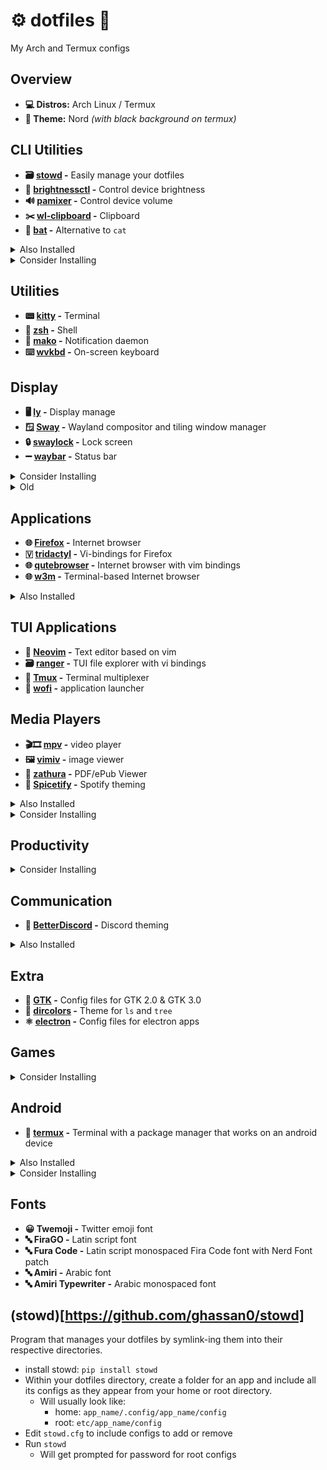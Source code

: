 # ⚙️ dotfiles 🔧

My Arch and Termux configs

## Overview

- **💻 Distros:** Arch Linux / Termux
- **🎨 Theme:** Nord _(with black background on termux)_

## CLI Utilities

- **🗃️ [stowd](stowd) -** Easily manage your dotfiles
- **🔆 [brightnessctl](brightnessctl) -** Control device brightness
- **🔊 [pamixer](pamixer) -** Control device volume
- **✂️ [wl-clipboard](wl-clipboard) -** Clipboard
- **📄 [bat](bat) -** Alternative to `cat`
<details>
  <summary>Also Installed</summary>

- **📂 exa -** Modern `ls` ![][osi]
- **🔍 fd -** Alternative to `find`
- **🗜 atool -** Manage archives (zit, tar, etc.)
- **🌟 glow -** Render markdown on the terminal
- **📖 tldr -** Simplified man pages
- **🔨 ansible -**
- **🔗 stow -** Symlink manager for dotfiles
- **#️⃣ tea -** CLI tool to manage gitea
- **#️⃣ gh -** CLI tool to manage github
</details>
<details>
  <summary>Consider Installing</summary>

- **🗄️ [duf](https://github.com/muesli/duf) -** `df` alternative
- **🔎 [fzf](https://github.com/junegunn/fzf) -** CLI fuzzy finder
- **🔔 [undistract-me](https://github.com/jml/undistract-me) -** Notifies when slow terminal commands finish
- **🤬 [The Fuck](https://github.com/nvbn/thefuck) -** Corrects last console command
- **🌳 [broot](https://github.com/Canop/broot) -** a usable `tree`
</details>

## Utilities

- **📟 [kitty](kitty) -** Terminal
- **🐚 [zsh](zsh) -** Shell
- **🔔 [mako](mako) -** Notification daemon
- **⌨️ [wvkbd](wvkbd) -** On-screen keyboard

## Display

- **🖥 [ly](ly) -** Display manage
- **🪟 [Sway](sway) -** Wayland compositor and tiling window manager
- **🔒 [swaylock](swaylock) -** Lock screen
- **➖ [waybar](waybar) -** Status bar
<details>
  <summary>Consider Installing</summary>

- **swayidle -**
</details>
<details>
  <summary>Old</summary>

- **🪟 [river](river) -** Wayland compositor and tiling window manager
- **🪟 qtile -** Windows Manager configured in python\
- **⚙ Xresources -** Config files for Xresources
</details>

## Applications

- **🌐 [Firefox](firefox) -** Internet browser
- **🇻 [tridactyl](tridactyl) -** Vi-bindings for Firefox
- **🌐 [qutebrowser](qutebrowser) -** Internet browser with vim bindings
- **🌐 [w3m](w3m) -** Terminal-based Internet browser
<details>
  <summary>Also Installed</summary>

- **🔐 Bitwarden -** Password manager
- **🔄 Syncthing -** File sync
</details>

## TUI Applications

- **📝 [Neovim](neovim) -** Text editor based on vim
- **🗃 [ranger](ranger) -** TUI file explorer with vi bindings
- **🔳 [Tmux](tmux) -** Terminal multiplexer
- **🚀 [wofi](wofi) -** application launcher

## Media Players

- **🎬🎞️ [mpv](mpv) -** video player
- **🖼️ [vimiv](vimiv) -** image viewer
- **📃 [zathura](zathura) -** PDF/ePub Viewer
- **🎨 [Spicetify](spicetify) -** Spotify theming
<details>
  <summary>Also Installed</summary>

- **🎵🎶 Spotify -** Spotify client
</details>
<details>
  <summary>Consider Installing</summary>

- **🖼️ [imv](imv) -** image viewer
- **🖼️ [mvi](mvi) -** image viewer
- **🔤 [OSD Lyrics](https://github.com/osdlyrics/osdlyrics) -** Show synced lyrics with your favorite media player on Linux
</details>

## Productivity

<details>
  <summary>Consider Installing</summary>

- **🗓️ [calcurse](calcurse) -** TUI calendar
- **📝📋 [Taskwarrior](taskwarrior) -** TUI TODO list
- **📄 [LibreOffice](https://www.libreoffice.org/) -** Office suite
- **📄 [Calligra](https://www.libreoffice.org/) -** Office suite
</details>

## Communication

- **🎨 [BetterDiscord](betterdiscord) -** Discord theming
<details>
  <summary>Also Installed</summary>

- **💬 Discord -** Discord client
- **💬 Element -** Matrix client
- **💬 Telegram -** Telegram client
- **💬 Signal -** Signal client
</details>

## Extra

- **🎨 [GTK](gtk) -** Config files for GTK 2.0 & GTK 3.0
- **🎨 [dircolors](dircolors) -** Theme for `ls` and `tree`
- **⚛️ [electron](electron) -** Config files for electron apps

## Games

<details>
  <summary>Consider Installing</summary>

- **🎮 [0 A.D.](https://play0ad.com/) -** A free, open-source, historical Real Time Strategy (RTS) game
- **🎮 [FreeCiv](https://www.freeciv.org/) -** A Free and Open Source empire-building strategy game inspired by the history of human civilization
- **🎮 [Heroic](https://heroicgameslauncher.com/) -** Open Source GOG and Epic games launcher
</details>

## Android

- **📱 [termux](termux) -** Terminal with a package manager that works on an android device
<details>
  <summary>Also Installed</summary>

- **📱 KDE Connect -** Connect to Android phone and other devices
- **📱 srccpy -** Display and control your Android device
</details>
<details>
  <summary>Consider Installing</summary>

- **📱 [Anbox](https://anbox.io/) -** Run Android applications on any GNU/Linux operating system.
- **📱 [Waydroid](https://waydro.id/) -** Waydroid uses a container-based approach to boot a full Android system on a regular GNU/Linux system like Ubuntu.
- **📱 [guiscrcpy](https://github.com/srevinsaju/guiscrcpy) -** Open Source GUI based Android Screen Mirroring System
</details>

## Fonts

- **😀 Twemoji -** Twitter emoji font
- **🔤 FiraGO -** Latin script font
- **🔤 Fura Code -** Latin script monospaced Fira Code font with Nerd Font patch
- **🔤 Amiri -** Arabic font
- **🔤 Amiri Typewriter -** Arabic monospaced font

## (stowd)[https://github.com/ghassan0/stowd]

Program that manages your dotfiles by symlink-ing them into their respective directories.

- install stowd: `pip install stowd`
- Within your dotfiles directory, create a folder for an app and include all its configs as they appear from your home or root directory.
  - Will usually look like:
    - home: `app_name/.config/app_name/config`
    - root: `etc/app_name/config`
- Edit `stowd.cfg` to include configs to add or remove
- Run `stowd`
  - Will get prompted for password for root configs

[osi]: ./.img/osi.svg
